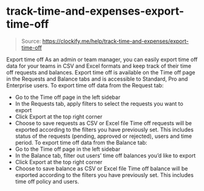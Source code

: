 # track-time-and-expenses-export-time-off

> Source: https://clockify.me/help/track-time-and-expenses/export-time-off

Export time off
As an admin or team manager, you can easily export time off data for your teams in CSV and Excel formats and keep track of their time off requests and balances.
Export time off is available on the Time off page in the Requests and Balance tabs and is accessible to Standard, Pro and Enterprise users.
To export time off data from the Request tab:
- Go to the Time off page in the left sidebar
- In the Requests tab, apply filters to select the requests you want to export
- Click Export at the top right corner
- Choose to save requests as CSV or Excel file
Time off requests will be exported according to the filters you have previously set. This includes status of the requests (pending, approved or rejected), users and time period.
To export time off data from the Balance tab:
- Go to the Time off page in the left sidebar
- In the Balance tab, filter out users’ time off balances you’d like to export
- Click Export at the top right corner
- Choose to save balance as CSV or Excel file
Time off balance will be exported according to the filters you have previously set. This includes time off policy and users.